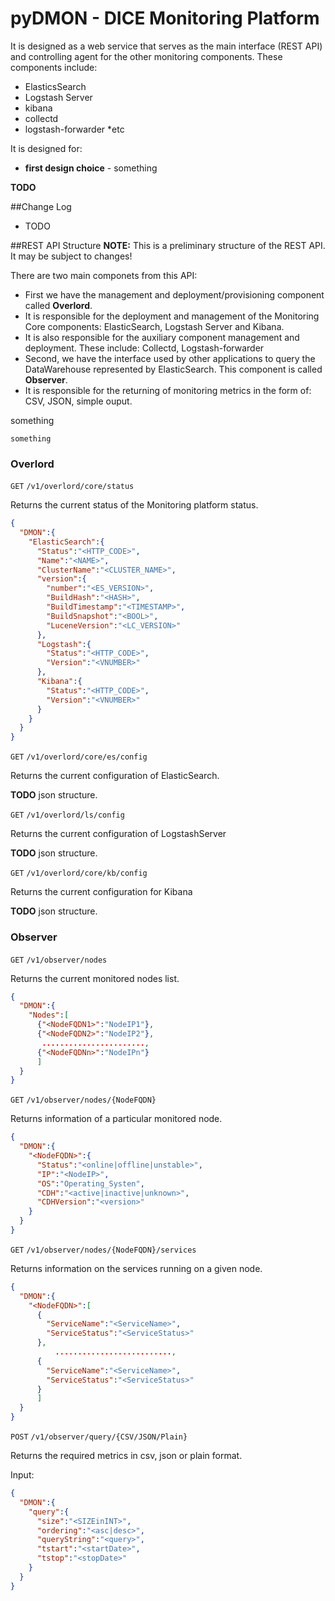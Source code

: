 # pyDMON - DICE Monitoring Platform

It is designed as a web service that serves as the main interface (REST API) and controlling agent for the other monitoring components.
These components include:
* ElasticsSearch
* Logstash Server
* kibana
* collectd
* logstash-forwarder
*etc

It is designed for:
* **first design choice** - something

**TODO**

##Change Log
* TODO


##REST API Structure
**NOTE:** This is a preliminary structure of the REST API. It may be subject to changes!

There are two main componets from this API: 
* First we have the management and deployment/provisioning component called **Overlord**.
 * It is responsible for the deployment and management of the Monitoring Core components: ElasticSearch, Logstash Server and Kibana.
 * It is also responsible for the auxiliary component management and deployment. These include: Collectd, Logstash-forwarder
* Second, we have the interface used by other applications to query the DataWarehouse represented by ElasticSearch. This component is called **Observer**.
 * It is responsible for the returning of monitoring metrics in the form of: CSV, JSON, simple ouput. 



something

```
something
```
### Overlord
`GET` `/v1/overlord/core/status`

Returns the current status of the Monitoring platform status.
```json
{
  "DMON":{
    "ElasticSearch":{
      "Status":"<HTTP_CODE>",
      "Name":"<NAME>",
      "ClusterName":"<CLUSTER_NAME>",
      "version":{
        "number":"<ES_VERSION>",
        "BuildHash":"<HASH>",
        "BuildTimestamp":"<TIMESTAMP>",
        "BuildSnapshot":"<BOOL>",
        "LuceneVersion":"<LC_VERSION>"
      },
      "Logstash":{
        "Status":"<HTTP_CODE>",
        "Version":"<VNUMBER>"
      },
      "Kibana":{
        "Status":"<HTTP_CODE>",
        "Version":"<VNUMBER>"
      }
    }
  }
}
```

`GET` `/v1/overlord/core/es/config`

Returns the current configuration of ElasticSearch.

**TODO** json structure.

`GET` `/v1/overlord/ls/config`

Returns the current configuration of LogstashServer

**TODO** json structure.

`GET` `/v1/overlord/core/kb/config`

Returns the current configuration for Kibana

**TODO** json structure.




### Observer
`GET` `/v1/observer/nodes`
 
 Returns the current monitored nodes list.
 
```json
{
  "DMON":{
    "Nodes":[
      {"<NodeFQDN1>":"NodeIP1"},
      {"<NodeFQDN2>":"NodeIP2"},
       .......................,
      {"<NodeFQDNn>":"NodeIPn"}
      ]
  }
}
```

`GET` `/v1/observer/nodes/{NodeFQDN}`

Returns information of a particular monitored node.

```json
{
  "DMON":{
    "<NodeFQDN>":{
      "Status":"<online|offline|unstable>",
      "IP":"<NodeIP>",
      "OS":"Operating_Systen",
      "CDH":"<active|inactive|unknown>",
      "CDHVersion":"<version>"
    }
  }
}
```

`GET` `/v1/observer/nodes/{NodeFQDN}/services`

Returns information on the services running on a given node.

```json
{
  "DMON":{
    "<NodeFQDN>":[
      {
        "ServiceName":"<ServiceName>",
        "ServiceStatus":"<ServiceStatus>"
      },
          ..........................,
      {
        "ServiceName":"<ServiceName>",
        "ServiceStatus":"<ServiceStatus>"
      }
      ]
  }
}
```

`POST` `/v1/observer/query/{CSV/JSON/Plain}`

Returns the required metrics in csv, json or plain format.

Input:
```json
{
  "DMON":{
    "query":{
      "size":"<SIZEinINT>",
      "ordering":"<asc|desc>",
      "queryString":"<query>",
      "tstart":"<startDate>",
      "tstop":"<stopDate>"
    }
  }
}
```
